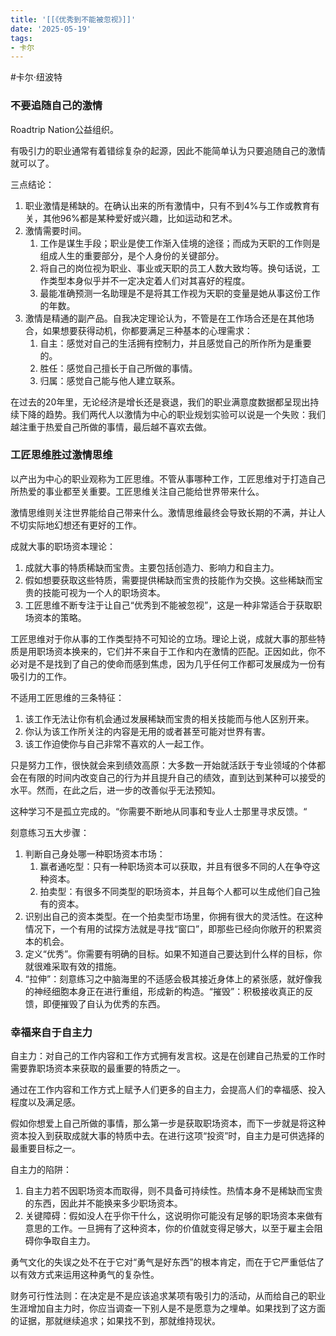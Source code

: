 ```yaml
---
title: '[[《优秀到不能被忽视》]]'
date: '2025-05-19'
tags:
- 卡尔
---
```

#卡尔·纽波特 

### 不要追随自己的激情
Roadtrip Nation公益组织。

有吸引力的职业通常有着错综复杂的起源，因此不能简单认为只要追随自己的激情就可以了。

三点结论：
1. 职业激情是稀缺的。在确认出来的所有激情中，只有不到4%与工作或教育有关，其他96%都是某种爱好或兴趣，比如运动和艺术。
2. 激情需要时间。
	1. 工作是谋生手段；职业是使工作渐入佳境的途径；而成为天职的工作则是组成人生的重要部分，是个人身份的关键部分。
	2. 将自己的岗位视为职业、事业或天职的员工人数大致均等。换句话说，工作类型本身似乎并不一定决定着人们对其喜好的程度。
	3. 最能准确预测一名助理是不是将其工作视为天职的变量是她从事这份工作的年数。
3. 激情是精通的副产品。自我决定理论认为，不管是在工作场合还是在其他场合，如果想要获得动机，你都要满足三种基本的心理需求：
	1. 自主：感觉对自己的生活拥有控制力，并且感觉自己的所作所为是重要的。
	2. 胜任：感觉自己擅长于自己所做的事情。
	3. 归属：感觉自己能与他人建立联系。

在过去的20年里，无论经济是增长还是衰退，我们的职业满意度数据都呈现出持续下降的趋势。我们两代人以激情为中心的职业规划实验可以说是一个失败：我们越注重于热爱自己所做的事情，最后越不喜欢去做。

### 工匠思维胜过激情思维
以产出为中心的职业观称为工匠思维。不管从事哪种工作，工匠思维对于打造自己所热爱的事业都至关重要。工匠思维关注自己能给世界带来什么。

激情思维则关注世界能给自己带来什么。激情思维最终会导致长期的不满，并让人不切实际地幻想还有更好的工作。

成就大事的职场资本理论：
1. 成就大事的特质稀缺而宝贵。主要包括创造力、影响力和自主力。
2. 假如想要获取这些特质，需要提供稀缺而宝贵的技能作为交换。这些稀缺而宝贵的技能可视为一个人的职场资本。
3. 工匠思维不断专注于让自己“优秀到不能被忽视”，这是一种非常适合于获取职场资本的策略。

工匠思维对于你从事的工作类型持不可知论的立场。理论上说，成就大事的那些特质是用职场资本换来的，它们并不来自于工作和内在激情的匹配。正因如此，你不必对是不是找到了自己的使命而感到焦虑，因为几乎任何工作都可发展成为一份有吸引力的工作。

不适用工匠思维的三条特征：
1. 该工作无法让你有机会通过发展稀缺而宝贵的相关技能而与他人区别开来。
2. 你认为该工作所关注的内容是无用的或者甚至可能对世界有害。
3. 该工作迫使你与自己非常不喜欢的人一起工作。

只是努力工作，很快就会来到绩效高原：大多数一开始就活跃于专业领域的个体都会在有限的时间内改变自己的行为并且提升自己的绩效，直到达到某种可以接受的水平。然而，在此之后，进一步的改善似乎无法预知。

这种学习不是孤立完成的。“你需要不断地从同事和专业人士那里寻求反馈。“

刻意练习五大步骤：
1. 判断自己身处哪一种职场资本市场：
	1. 赢者通吃型：只有一种职场资本可以获取，并且有很多不同的人在争夺这种资本。
	2. 拍卖型：有很多不同类型的职场资本，并且每个人都可以生成他们自己独有的资本。
2. 识别出自己的资本类型。在一个拍卖型市场里，你拥有很大的灵活性。在这种情况下，一个有用的试探方法就是寻找“窗口”，即那些已经向你敞开的积累资本的机会。
3. 定义“优秀”。你需要有明确的目标。如果不知道自己要达到什么样的目标，你就很难采取有效的措施。
4. “拉伸”：刻意练习之中脑海里的不适感会极其接近身体上的紧张感，就好像我的神经细胞本身正在进行重组，形成新的构造。“摧毁”：积极接收真正的反馈，即便摧毁了自认为优秀的东西。

### 幸福来自于自主力
自主力：对自己的工作内容和工作方式拥有发言权。这是在创建自己热爱的工作时需要靠职场资本来获取的最重要的特质之一。

通过在工作内容和工作方式上赋予人们更多的自主力，会提高人们的幸福感、投入程度以及满足感。

假如你想爱上自己所做的事情，那么第一步是获取职场资本，而下一步就是将这种资本投入到获取成就大事的特质中去。在进行这项“投资”时，自主力是可供选择的最重要目标之一。

自主力的陷阱：
1. 自主力若不因职场资本而取得，则不具备可持续性。热情本身不是稀缺而宝贵的东西，因此并不能换来多少职场资本。
2. 关键障碍：假如没人在乎你干什么，这说明你可能没有足够的职场资本来做有意思的工作。一旦拥有了这种资本，你的价值就变得足够大，以至于雇主会阻碍你争取自主力。

勇气文化的失误之处不在于它对“勇气是好东西”的根本肯定，而在于它严重低估了以有效方式来运用这种勇气的复杂性。

财务可行性法则：在决定是不是应该追求某项有吸引力的活动，从而给自己的职业生涯增加自主力时，你应当调查一下别人是不是愿意为之埋单。如果找到了这方面的证据，那就继续追求；如果找不到，那就维持现状。
